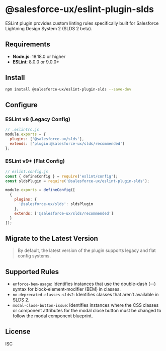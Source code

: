 # @salesforce-ux/eslint-plugin-slds

ESLint plugin provides custom linting rules specifically built for Salesforce Lightning Design System 2 (SLDS 2 beta).

## Requirements

- **Node.js**: 18.18.0 or higher
- **ESLint**: 8.0.0 or 9.0.0+

## Install

```bash
npm install @salesforce-ux/eslint-plugin-slds --save-dev
```

## Configure

### ESLint v8 (Legacy Config)

```javascript
// .eslintrc.js
module.exports = {
  plugins: ['@salesforce-ux/slds'],
  extends: ['plugin:@salesforce-ux/slds/recommended']
};
```

### ESLint v9+ (Flat Config)

```javascript
// eslint.config.js
const { defineConfig } = require('eslint/config');
const sldsPlugin = require('@salesforce-ux/eslint-plugin-slds');

module.exports = defineConfig([
  {
    plugins: {
      '@salesforce-ux/slds': sldsPlugin
    },
    extends: ['@salesforce-ux/slds/recommended']
  }
]);
```

## Migrate to the Latest Version

> By default, the latest version of the plugin supports legacy and flat config systems.

## Supported Rules

- `enforce-bem-usage`: Identifies instances that use the double-dash (--) syntax for block-element-modifier (BEM) in classes.
- `no-deprecated-classes-slds2`: Identifies classes that aren’t available in SLDS 2.
- `modal-close-button-issue`: Identifies instances where the CSS classes or component attributes for the modal close button must be changed to follow the modal component blueprint.

## License

ISC